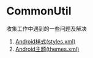 # CommonUtil
收集工作中遇到的一些问题及解决

1. [Android样式(styles.xml)](https://android.googlesource.com/platform/frameworks/base/+/refs/heads/master/core/res/res/values/styles.xml)
2. [Android主题(themes.xml)](https://android.googlesource.com/platform/frameworks/base/+/refs/heads/master/core/res/res/values/themes.xml)
